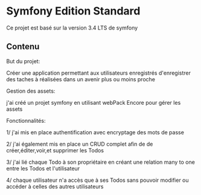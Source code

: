 Symfony Edition Standard
========================

Ce projet est basé sur la version 3.4 LTS de symfony

Contenu
--------------

But du projet:

Créer une application permettant aux utilisateurs enregistrés d'enregistrer des taches à réalisées dans un avenir plus ou moins proche

Gestion des assets:

j'ai créé un projet symfony en utilisant webPack Encore pour gérer les assets

Fonctionnalités:

1/ j'ai mis en place authentification avec encryptage des mots de passe

2/ j'ai également mis en place un CRUD complet afin de de créer,éditer,voir,et supprimer les Todos

3/ j'ai lié chaque Todo à son propriétaire en créant une relation many to one entre les Todos et l'utilisateur 

4/ chaque utilisateur n'a accès que à ses Todos sans pouvoir modifier ou accéder à celles des autres utilisateurs

